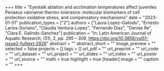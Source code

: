 +++
title = "Eyestalk ablation and acclimation temperatures affect juveniles Penaeus vannamei thermo-tolerance: molecular biomarkers of cell protection oxidative stress, and compensatory mechanisms"
date = "2023-01-01"
publication_types = ["2"]
authors = ["Laura Lopez-Galindo", "Ernesto Larios-Soriano", "Claudia Ventura-Lopez", "Fernando Diaz", "Denise Re", "Clara E. Galindo-Sanchez"]
publication = "In: Latin American Journal of Aquatic Research, (51), 2, _pp. 295 – 308_, https://doi.org/10.3856/vol51-issue2-fulltext-2926"
abstract = ""
abstract_short = ""
image_preview = ""
selected = false
projects = []
tags = []
url_pdf = ""
url_preprint = ""
url_code = ""
url_dataset = ""
url_project = ""
url_slides = ""
url_video = ""
url_poster = ""
url_source = ""
math = true
highlight = true
[header]
image = ""
caption = ""
+++
